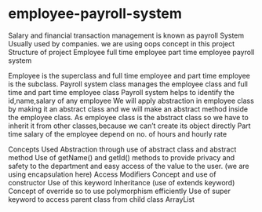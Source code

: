 # employee-payroll-system
Salary and financial transaction management is known as payroll System Usually used by companies. we are using oops concept in this project
Structure of project
                Employee        full time employee        part time employee   payroll system


Employee is the superclass and full time employee and part time employee is the subclass.
Payroll system class manages the employee class and full time and part time employee class
Payroll system helps to identify the id,name,salary of any employee
We will apply abstraction in employee class by making it an abstract class and we will make an abstract method inside the employee class.
As employee class is the abstract class so we have to inherit it from other classes,because we can’t create its object directly
Part time salary of the employee depend on no. of hours and hourly rate 
      
 Concepts Used
Abstraction through use of abstract class and abstract method
Use of getName() and getId() methods to provide privacy and safety to the department  and easy access of the value to the user. (we are using encapsulation here)
Access Modifiers
Concept and use of constructor
Use of this keyword
Inheritance (use of extends keyword)
Concept of override so to use polymorphism efficiently
Use of super keyword to access parent class from child class
ArrayList
